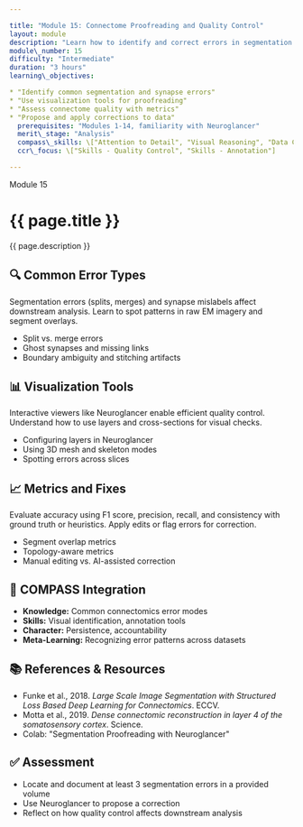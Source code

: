 ```yaml
---

title: "Module 15: Connectome Proofreading and Quality Control"
layout: module
description: "Learn how to identify and correct errors in segmentation and connectivity, improving the reliability of connectomics data."
module\_number: 15
difficulty: "Intermediate"
duration: "3 hours"
learning\_objectives:

* "Identify common segmentation and synapse errors"
* "Use visualization tools for proofreading"
* "Assess connectome quality with metrics"
* "Propose and apply corrections to data"
  prerequisites: "Modules 1-14, familiarity with Neuroglancer"
  merit\_stage: "Analysis"
  compass\_skills: \["Attention to Detail", "Visual Reasoning", "Data Curation"]
  ccr\_focus: \["Skills - Quality Control", "Skills - Annotation"]

---
```


<div class="main-content">
  <div class="hero">
    <div class="hero-content">
      <span class="module-number">Module 15</span>
      <h1>{{ page.title }}</h1>
      <p class="hero-subtitle">{{ page.description }}</p>
    </div>
  </div>

  <section class="section">
    <h2>🔍 Common Error Types</h2>
    <p>Segmentation errors (splits, merges) and synapse mislabels affect downstream analysis. Learn to spot patterns in raw EM imagery and segment overlays.</p>
    <ul>
      <li>Split vs. merge errors</li>
      <li>Ghost synapses and missing links</li>
      <li>Boundary ambiguity and stitching artifacts</li>
    </ul>
  </section>

  <section class="section">
    <h2>📊 Visualization Tools</h2>
    <p>Interactive viewers like Neuroglancer enable efficient quality control. Understand how to use layers and cross-sections for visual checks.</p>
    <ul>
      <li>Configuring layers in Neuroglancer</li>
      <li>Using 3D mesh and skeleton modes</li>
      <li>Spotting errors across slices</li>
    </ul>
  </section>

  <section class="section">
    <h2>📈 Metrics and Fixes</h2>
    <p>Evaluate accuracy using F1 score, precision, recall, and consistency with ground truth or heuristics. Apply edits or flag errors for correction.</p>
    <ul>
      <li>Segment overlap metrics</li>
      <li>Topology-aware metrics</li>
      <li>Manual editing vs. AI-assisted correction</li>
    </ul>
  </section>

  <section class="section">
    <h2>🌟 COMPASS Integration</h2>
    <ul>
      <li><strong>Knowledge:</strong> Common connectomics error modes</li>
      <li><strong>Skills:</strong> Visual identification, annotation tools</li>
      <li><strong>Character:</strong> Persistence, accountability</li>
      <li><strong>Meta-Learning:</strong> Recognizing error patterns across datasets</li>
    </ul>
  </section>

  <section class="section">
    <h2>📚 References & Resources</h2>
    <ul>
      <li>Funke et al., 2018. <em>Large Scale Image Segmentation with Structured Loss Based Deep Learning for Connectomics</em>. ECCV.</li>
      <li>Motta et al., 2019. <em>Dense connectomic reconstruction in layer 4 of the somatosensory cortex</em>. Science.</li>
      <li>Colab: "Segmentation Proofreading with Neuroglancer"</li>
    </ul>
  </section>

  <section class="section">
    <h2>✅ Assessment</h2>
    <ul>
      <li>Locate and document at least 3 segmentation errors in a provided volume</li>
      <li>Use Neuroglancer to propose a correction</li>
      <li>Reflect on how quality control affects downstream analysis</li>
    </ul>
  </section>
</div>

